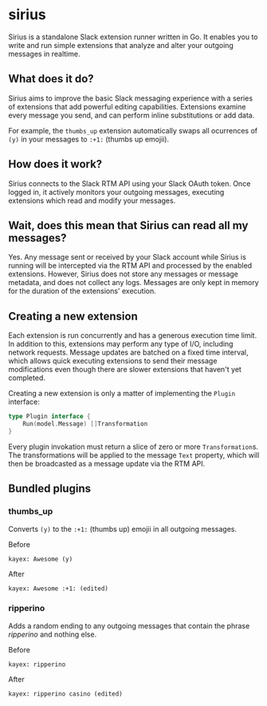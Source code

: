 # sirius
Sirius is a standalone Slack extension runner written in Go. It enables you to write and run simple extensions that analyze and alter your outgoing messages in realtime.

## What does it do?
Sirius aims to improve the basic Slack messaging experience with a series of extensions that add powerful editing capabilities. Extensions examine every message you send, and can perform inline substitutions or add data.

For example, the `thumbs_up` extension automatically swaps all ocurrences of `(y)` in your messages to `:+1:` (thumbs up emojii).

## How does it work?
Sirius connects to the Slack RTM API using your Slack OAuth token. Once logged in, it actively monitors your outgoing messages, executing extensions which read and modify your messages.

## Wait, does this mean that Sirius can read all my messages?
Yes. Any message sent or received by your Slack account while Sirius is running will be intercepted via the RTM API and processed by the enabled extensions. However, Sirius does not store any messages or message metadata, and does not collect any logs. Messages are only kept in memory for the duration of the extensions' execution.

## Creating a new extension
Each extension is run concurrently and has a generous execution time limit. In addition to this, extensions may perform any type of I/O, including network requests. Message updates are batched on a fixed time interval, which allows quick executing extensions to send their message modifications even though there are slower extensions that haven't yet completed.

Creating a new extension is only a matter of implementing the `Plugin` interface:
```go
type Plugin interface {
	Run(model.Message) []Transformation
}
```

Every plugin invokation must return a slice of zero or more `Transformation`s. The transformations will be applied to the message `Text` property, which will then be broadcasted as a message update via the RTM API.

## Bundled plugins

### thumbs_up
Converts `(y)` to the `:+1:` (thumbs up) emojii in all outgoing messages.

Before
```
kayex: Awesome (y)
```

After
```
kayex: Awesome :+1: (edited)
```

### ripperino
Adds a random ending to any outgoing messages that contain the phrase *ripperino* and nothing else.

Before
```
kayex: ripperino
```

After
```
kayex: ripperino casino (edited)
```
